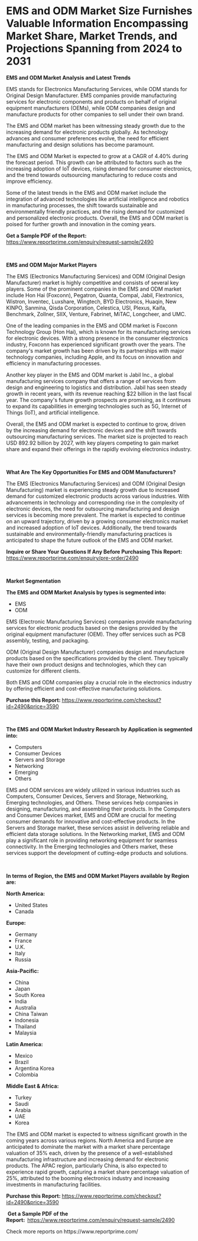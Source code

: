 <p><h1>EMS and ODM Market Size Furnishes Valuable Information Encompassing Market Share, Market Trends, and Projections Spanning from 2024 to 2031</h1></p><p><strong>EMS and ODM Market Analysis and Latest Trends</strong></p>
<p><p>EMS stands for Electronics Manufacturing Services, while ODM stands for Original Design Manufacturer. EMS companies provide manufacturing services for electronic components and products on behalf of original equipment manufacturers (OEMs), while ODM companies design and manufacture products for other companies to sell under their own brand.</p><p>The EMS and ODM market has been witnessing steady growth due to the increasing demand for electronic products globally. As technology advances and consumer preferences evolve, the need for efficient manufacturing and design solutions has become paramount.</p><p>The EMS and ODM Market is expected to grow at a CAGR of 4.40% during the forecast period. This growth can be attributed to factors such as the increasing adoption of IoT devices, rising demand for consumer electronics, and the trend towards outsourcing manufacturing to reduce costs and improve efficiency.</p><p>Some of the latest trends in the EMS and ODM market include the integration of advanced technologies like artificial intelligence and robotics in manufacturing processes, the shift towards sustainable and environmentally friendly practices, and the rising demand for customized and personalized electronic products. Overall, the EMS and ODM market is poised for further growth and innovation in the coming years.</p></p>
<p><strong>Get a Sample PDF of the Report:&nbsp;</strong> <a href="https://www.reportprime.com/enquiry/request-sample/2490">https://www.reportprime.com/enquiry/request-sample/2490</a></p>
<p>&nbsp;</p>
<p><strong>EMS and ODM Major Market Players</strong></p>
<p><p>The EMS (Electronics Manufacturing Services) and ODM (Original Design Manufacturer) market is highly competitive and consists of several key players. Some of the prominent companies in the EMS and ODM market include Hon Hai (Foxconn), Pegatron, Quanta, Compal, Jabil, Flextronics, Wistron, Inventec, Luxshare, Wingtech, BYD Electronics, Huaqin, New KINPO, Sanmina, Qisda Corporation, Celestica, USI, Plexus, Kaifa, Benchmark, Zollner, SIIX, Venture, Fabrinet, MiTAC, Longcheer, and UMC.</p><p>One of the leading companies in the EMS and ODM market is Foxconn Technology Group (Hon Hai), which is known for its manufacturing services for electronic devices. With a strong presence in the consumer electronics industry, Foxconn has experienced significant growth over the years. The company's market growth has been driven by its partnerships with major technology companies, including Apple, and its focus on innovation and efficiency in manufacturing processes.</p><p>Another key player in the EMS and ODM market is Jabil Inc., a global manufacturing services company that offers a range of services from design and engineering to logistics and distribution. Jabil has seen steady growth in recent years, with its revenue reaching $22 billion in the last fiscal year. The company's future growth prospects are promising, as it continues to expand its capabilities in emerging technologies such as 5G, Internet of Things (IoT), and artificial intelligence.</p><p>Overall, the EMS and ODM market is expected to continue to grow, driven by the increasing demand for electronic devices and the shift towards outsourcing manufacturing services. The market size is projected to reach USD 892.92 billion by 2027, with key players competing to gain market share and expand their offerings in the rapidly evolving electronics industry.</p></p>
<p>&nbsp;</p>
<p><strong>What Are The Key Opportunities For EMS and ODM Manufacturers?</strong></p>
<p><p>The EMS (Electronics Manufacturing Services) and ODM (Original Design Manufacturing) market is experiencing steady growth due to increased demand for customized electronic products across various industries. With advancements in technology and corresponding rise in the complexity of electronic devices, the need for outsourcing manufacturing and design services is becoming more prevalent. The market is expected to continue on an upward trajectory, driven by a growing consumer electronics market and increased adoption of IoT devices. Additionally, the trend towards sustainable and environmentally-friendly manufacturing practices is anticipated to shape the future outlook of the EMS and ODM market.</p></p>
<p><strong>Inquire or Share Your Questions If Any Before Purchasing This Report:</strong> <a href="https://www.reportprime.com/enquiry/pre-order/2490">https://www.reportprime.com/enquiry/pre-order/2490</a></p>
<p>&nbsp;</p>
<p><strong>Market Segmentation</strong></p>
<p><strong>The EMS and ODM Market Analysis by types is segmented into:</strong></p>
<p><ul><li>EMS</li><li>ODM</li></ul></p>
<p><p>EMS (Electronic Manufacturing Services) companies provide manufacturing services for electronic products based on the designs provided by the original equipment manufacturer (OEM). They offer services such as PCB assembly, testing, and packaging.</p><p>ODM (Original Design Manufacturer) companies design and manufacture products based on the specifications provided by the client. They typically have their own product designs and technologies, which they can customize for different clients.</p><p>Both EMS and ODM companies play a crucial role in the electronics industry by offering efficient and cost-effective manufacturing solutions.</p></p>
<p><strong>Purchase this Report:&nbsp;</strong><a href="https://www.reportprime.com/checkout?id=2490&price=3590">https://www.reportprime.com/checkout?id=2490&price=3590</a></p>
<p>&nbsp;</p>
<p><strong>The EMS and ODM Market Industry Research by Application is segmented into:</strong></p>
<p><ul><li>Computers</li><li>Consumer Devices</li><li>Servers and Storage</li><li>Networking</li><li>Emerging</li><li>Others</li></ul></p>
<p><p>EMS and ODM services are widely utilized in various industries such as Computers, Consumer Devices, Servers and Storage, Networking, Emerging technologies, and Others. These services help companies in designing, manufacturing, and assembling their products. In the Computers and Consumer Devices market, EMS and ODM are crucial for meeting consumer demands for innovative and cost-effective products. In the Servers and Storage market, these services assist in delivering reliable and efficient data storage solutions. In the Networking market, EMS and ODM play a significant role in providing networking equipment for seamless connectivity. In the Emerging technologies and Others market, these services support the development of cutting-edge products and solutions.</p></p>
<p>&nbsp;</p>
<p><strong>In terms of Region, the EMS and ODM Market Players available by Region are:</strong></p>
<p>
    <p> <strong> North America: </strong>
        <ul>
            <li>United States</li>
            <li>Canada</li>
        </ul>
        </p> 
    <p> <strong> Europe: </strong>
        <ul>
            <li>Germany</li>
            <li>France</li>
            <li>U.K.</li>
            <li>Italy</li>
            <li>Russia</li>
        </ul>
        </p> 
    <p> <strong> Asia-Pacific: </strong>
        <ul>
            <li>China</li>
            <li>Japan</li>
            <li>South Korea</li>
            <li>India</li>
            <li>Australia</li>
            <li>China Taiwan</li>
            <li>Indonesia</li>
            <li>Thailand</li>
            <li>Malaysia</li>
        </ul>
        </p> 
    <p> <strong> Latin America: </strong>
        <ul>
            <li>Mexico</li>
            <li>Brazil</li>
            <li>Argentina Korea</li>
            <li>Colombia</li>
        </ul>
        </p> 
    <p> <strong> Middle East & Africa: </strong>
        <ul>
            <li>Turkey</li>
            <li>Saudi</li>
            <li>Arabia</li>
            <li>UAE</li>
            <li>Korea</li>
        </ul>
    </p>
    </p>
<p><p>The EMS and ODM market is expected to witness significant growth in the coming years across various regions. North America and Europe are anticipated to dominate the market with a market share percentage valuation of 35% each, driven by the presence of a well-established manufacturing infrastructure and increasing demand for electronic products. The APAC region, particularly China, is also expected to experience rapid growth, capturing a market share percentage valuation of 25%, attributed to the booming electronics industry and increasing investments in manufacturing facilities.</p></p>
<p><strong>Purchase this Report: </strong><a href="https://www.reportprime.com/checkout?id=2490&price=3590">https://www.reportprime.com/checkout?id=2490&price=3590</a></p>
<p>&nbsp;<strong>Get a Sample PDF of the Report:&nbsp;&nbsp;</strong><a href="https://www.reportprime.com/enquiry/request-sample/2490">https://www.reportprime.com/enquiry/request-sample/2490</a></p>
<p><strong></strong></p>
<p>Check more reports on https://www.reportprime.com/</p>